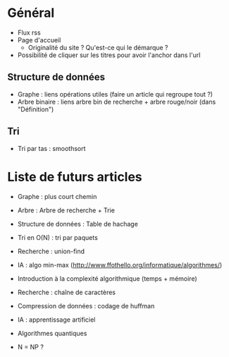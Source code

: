 # Général

- Flux rss
- Page d'accueil
   - Originalité du site ? Qu'est-ce qui le démarque ?
- Possibilité de cliquer sur les titres pour avoir l'anchor dans l'url

## Structure de données

- Graphe : liens opérations utiles (faire un article qui regroupe tout ?)
- Arbre binaire : liens arbre bin de recherche + arbre rouge/noir (dans "Définition")

## Tri

- Tri par tas : smoothsort

# Liste de futurs articles

- Graphe : plus court chemin
- Arbre : Arbre de recherche + Trie
- Structure de données : Table de hachage
- Tri en O(N) : tri par paquets
- Recherche : union-find
- IA : algo min-max (http://www.ffothello.org/informatique/algorithmes/)

- Introduction à la complexité algorithmique (temps + mémoire)
- Recherche : chaîne de caractères
- Compression de données : codage de huffman
- IA : apprentissage artificiel
- Algorithmes quantiques
- N = NP ?

